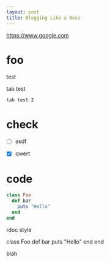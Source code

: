 ```yaml
---
layout: post
title: Blogging Like a Boss
---
```


https://www.google.com

# foo

test


  tab test

    tab test 2


# check

- [ ] asdf
- [X] qwert


# code

```ruby
class Foo
  def bar
    puts "Hello"
  end
end
```

rdoc style

  class Foo
    def bar
      puts "Hello"
    end
  end

blah
